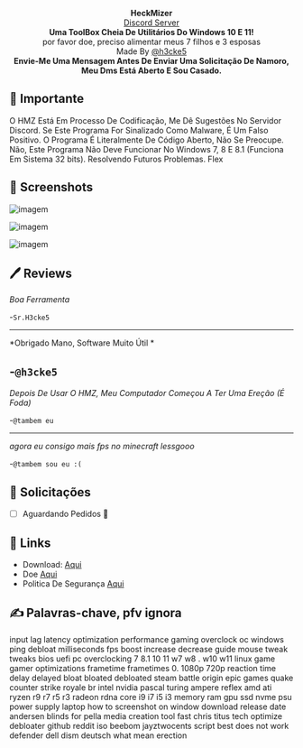 <p align="center">
<strong>HeckMizer</strong>
</br>
<a href="https://discord.gg/rRGtfgYeNX">Discord Server</a>
</br>
<strong>Uma ToolBox Cheia De Utilitários Do Windows 10 E 11!</strong>
</br>
por favor doe, preciso alimentar meus 7 filhos e 3 esposas
</br>
Made By <a href="https://discord.com/users/817378339228221440">@h3cke5</a>
</br>
<strong>Envie-Me Uma Mensagem Antes De Enviar Uma Solicitação De Namoro, Meu Dms Está Aberto E Sou Casado.
</strong>
</br>

## 📑 Importante

O HMZ Está Em Processo De Codificação, Me Dê Sugestões No Servidor Discord.
Se Este Programa For Sinalizado Como Malware, É Um Falso Positivo. O Programa É Literalmente De Código Aberto, Não Se Preocupe.
Não, Este Programa Não Deve Funcionar No Windows 7, 8 E 8.1 (Funciona Em Sistema 32 bits). Resolvendo Futuros Problemas. Flex

## 📸 Screenshots
![imagem](https://ibb.co/ZzQWfDj)

![imagem](https://ibb.co/Xp6vh54)

![imagem](https://ibb.co/DgN3dvS)

## 🖊️ Reviews
*Boa Ferramenta*

-`Sr.H3cke5`

------

*Obrigado Mano, Software Muito Útil *

-`@h3cke5`
------

*Depois De Usar O HMZ, Meu Computador Começou A Ter Uma Ereção (É Foda)*

-`@tambem eu`

------

*agora eu consigo mais fps no minecraft lessgooo*

-`@tambem sou eu :(`

## 📌 Solicitações
- [ ] Aguardando Pedidos 🚎

## 🔗 Links
- Download: [Aqui](https://h3cke5.website/heckmizer)
- Doe [Aqui](https://discord.gg/rRGtfgYeNX)
- Politica De Segurança [Aqui](https://github.com/h3cke5/heckmizer/main/SECURITY.md)

## ✍️ Palavras-chave, pfv ignora
input lag latency optimization performance gaming overclock oc windows ping debloat milliseconds fps boost increase decrease guide mouse tweak tweaks bios uefi pc overclocking 7 8.1 10 11 w7 w8 . w10 w11 linux game gamer optimizations frametime frametimes 0. 1080p 720p reaction time delay delayed bloat bloated debloated steam battle origin epic games quake counter strike royale br intel nvidia pascal turing ampere reflex amd ati ryzen r9 r7 r5 r3 radeon rdna core i9 i7 i5 i3 memory ram gpu ssd nvme psu power supply laptop how to screenshot on window download release date andersen blinds for pella media creation tool fast chris titus tech optimize debloater github reddit iso beebom jayztwocents script best does not work defender dell dism deutsch what mean erection